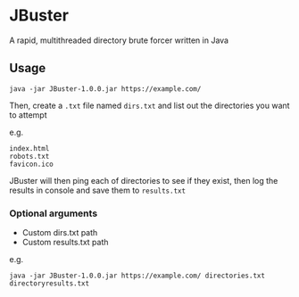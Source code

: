 # JBuster
A rapid, multithreaded directory brute forcer written in Java
## Usage
```
java -jar JBuster-1.0.0.jar https://example.com/
```
Then, create a `.txt` file named `dirs.txt` and list out the directories you want to attempt

e.g.
```
index.html
robots.txt
favicon.ico
```
JBuster will then ping each of directories to see if they exist, then log the results in console and save them to `results.txt`
### Optional arguments
- Custom dirs.txt path
- Custom results.txt path

e.g.
```
java -jar JBuster-1.0.0.jar https://example.com/ directories.txt directoryresults.txt
```
